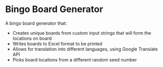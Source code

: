 # Bingo Board Generator
A bingo board generator that:
 - Creates unique boards from custom input strings that will form the locations on board
 - Writes boards to Excel format to be printed
 - Allows for translation into different languages, using Google Translate API
 - Picks board locations from a different random seed number
